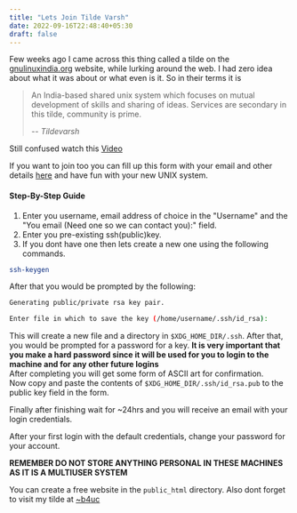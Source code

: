 ```yaml
---
title: "Lets Join Tilde Varsh"
date: 2022-09-16T22:48:40+05:30
draft: false
---
```

Few weeks ago I came across this thing called a tilde on the [gnulinuxindia.org](https://gnulinuxindia.org) website, while lurking around the web. I had zero idea about what it was about or what even is it. So in their terms it is
> An India-based shared unix system which focuses on mutual development of skills and sharing of ideas. Services are secondary in this tilde, community is prime.
>
> --<cite> Tildevarsh</cite>

Still confused watch this [Video](https://yewtu.be/watch?v=qK1mInnbfrU)

If you want to join too you can fill up this form with your email and other details [here](https://tildevarsh.in/register) and have fun with your new UNIX system.

#### Step-By-Step Guide
1. Enter you username, email address of choice in the "Username" and the "You email (Need one so we can contact you):" field.
2. Enter you pre-existing ssh(public)key.
3. If you dont have one then lets create a new one using the following commands.
```bash
ssh-keygen
```

After that you would be prompted by the following:
```bash
Generating public/private rsa key pair.

Enter file in which to save the key (/home/username/.ssh/id_rsa):
```
This will create a new file and a directory in `$XDG_HOME_DIR/.ssh`. After that, you would be prompted for a password for a key. **It is very important that you make a hard password since it will be used for you to login to the machine and for any other future logins**  
After completing you will get some form of ASCII art for confirmation.  
Now copy and paste the contents of `$XDG_HOME_DIR/.ssh/id_rsa.pub` to the public key field in the form.

Finally after finishing wait for ~24hrs and you will receive an email with your login credentials.

After your first login with the default credentials, change your password for your account.

**REMEMBER DO NOT STORE ANYTHING PERSONAL IN THESE MACHINES AS IT IS A MULTIUSER SYSTEM**

You can create a free website in the `public_html` directory.
Also dont forget to visit my tilde at [~b4uc](https://b4uc.tildevarsh.in/)

